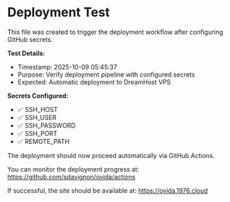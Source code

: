 # Deployment Test

This file was created to trigger the deployment workflow after configuring GitHub secrets.

**Test Details:**
- Timestamp: 2025-10-09 05:45:37
- Purpose: Verify deployment pipeline with configured secrets
- Expected: Automatic deployment to DreamHost VPS

**Secrets Configured:**
- ✅ SSH_HOST
- ✅ SSH_USER  
- ✅ SSH_PASSWORD
- ✅ SSH_PORT
- ✅ REMOTE_PATH

The deployment should now proceed automatically via GitHub Actions.

You can monitor the deployment progress at:
https://github.com/sdavignon/ovida/actions

If successful, the site should be available at: https://ovida.1976.cloud